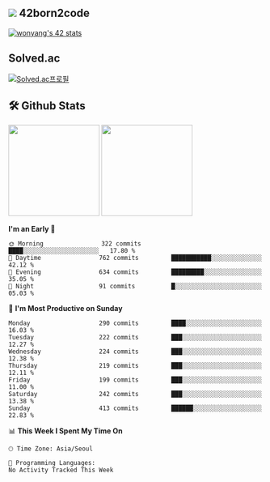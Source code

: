 
## <img src="https://img.shields.io/badge/-000000?style=flat&logo=42&logoColor=white"> 42born2code
[![wonyang's 42 stats](https://badge42.vercel.app/api/v2/cl5nhe5b6007809kydha7ht42/stats?cursusId=21&coalitionId=88)](https://profile.intra.42.fr/users/wonyang)

## Solved.ac
[![Solved.ac프로필](http://mazassumnida.wtf/api/v2/generate_badge?boj=bennyws)](https://solved.ac/bennyws)

## 🛠️ Github Stats
<p>
  <img height="180em" src="https://github-readme-stats-veggie-garden.vercel.app/api?username=gemstoneyang&show_icons=true&include_all_commits=true&bg_color=30,e96443,904e95&title_color=fff&text_color=fff">
  <img height="180em" src="https://github-readme-stats-veggie-garden.vercel.app/api/top-langs/?username=gemstoneyang&layout=compact&bg_color=30,e96443,904e95&title_color=fff&text_color=fff">
</p>

<!--START_SECTION:waka-->
**I'm an Early 🐤** 

```text
🌞 Morning                322 commits         ████░░░░░░░░░░░░░░░░░░░░░   17.80 % 
🌆 Daytime                762 commits         ███████████░░░░░░░░░░░░░░   42.12 % 
🌃 Evening                634 commits         █████████░░░░░░░░░░░░░░░░   35.05 % 
🌙 Night                  91 commits          █░░░░░░░░░░░░░░░░░░░░░░░░   05.03 % 
```
📅 **I'm Most Productive on Sunday** 

```text
Monday                   290 commits         ████░░░░░░░░░░░░░░░░░░░░░   16.03 % 
Tuesday                  222 commits         ███░░░░░░░░░░░░░░░░░░░░░░   12.27 % 
Wednesday                224 commits         ███░░░░░░░░░░░░░░░░░░░░░░   12.38 % 
Thursday                 219 commits         ███░░░░░░░░░░░░░░░░░░░░░░   12.11 % 
Friday                   199 commits         ███░░░░░░░░░░░░░░░░░░░░░░   11.00 % 
Saturday                 242 commits         ███░░░░░░░░░░░░░░░░░░░░░░   13.38 % 
Sunday                   413 commits         ██████░░░░░░░░░░░░░░░░░░░   22.83 % 
```


📊 **This Week I Spent My Time On** 

```text
🕑︎ Time Zone: Asia/Seoul

💬 Programming Languages: 
No Activity Tracked This Week
```


<!--END_SECTION:waka-->
